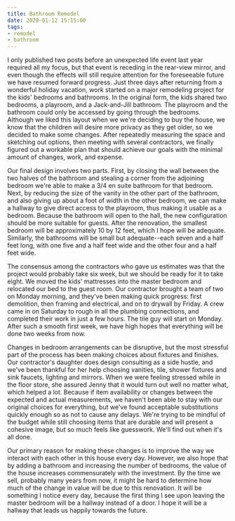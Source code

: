 ```yaml
---
title: Bathroom Remodel
date: 2020-01-12 15:15:00
tags:
- remodel
- bathroom
---
```

I only published two posts before an unexpected life event last year required all my focus, but that event is receding in the rear-view mirror, and even though the effects will still require attention for the foreseeable future we have resumed forward progress.  Just three days after returning from a wonderful holiday vacation, work started on a major remodeling project for the kids' bedrooms and bathrooms.  In the original form, the kids shared two bedrooms, a playroom, and a Jack-and-Jill bathroom. The playroom and the bathroom could only be accessed by going through the bedrooms.  Although we liked this layout when we we're deciding to buy the house, we know that the children will desire more privacy as they get older, so we decided to make some changes.  After repeatedly measuring the space and sketching out options, then meeting with several contractors, we finally figured out a workable plan that should achieve our goals with the minimal amount of changes, work, and expense. 

Our final design involves two parts.  First, by closing the wall between the two halves of the bathroom and stealing a corner from the adjoining bedroom we're able to make a 3/4 en suite bathroom for that bedroom.  Next, by reducing the size of the vanity in the other part of the bathroom, and also giving up about a foot of width in the other bedroom, we can make a hallway to give direct access to the playroom, thus making it usable as a bedroom.  Because the bathroom will open to the hall, the new configuration should be more suitable for guests. After the renovation, the smallest bedroom will be approximately 10 by 12 feet, which I hope will be adequate.  Similarly, the bathrooms will be small but adequate--each seven and a half feet long, with one five and a half feet wide and the other four and a half feet wide. 

The consensus among the contractors who gave us estimates was that the project would probably take six week, but we should be ready for it to take eight.  We moved the kids' mattresses into the master bedroom and relocated our bed to the guest room.  Our contractor brought a team of two on Monday morning, and they've been making quick progress: first demolition, then framing and electrical, and on to drywall by Friday.  A crew came in on Saturday to rough in all the plumbing connections, and completed their work in just a few hours.  The tile guy will start on Monday.  After such a smooth first week, we have high hopes that everything will be done two weeks from now. 

Changes in bedroom arrangements can be disruptive, but the most stressful part of the process has been making choices about fixtures and finishes.  Our contractor's daughter does design consulting as a side hustle, and we've been thankful for her help choosing vanities, tile, shower fixtures and sink faucets, lighting and mirrors. When we were feeling stressed while in the floor store, she assured Jenny that it would turn out well no matter what, which helped a lot.  Because if item availability or changes between the expected and actual measurements, we haven't been able to stay with our original choices for everything, but we've found acceptable substitutions quickly enough so as not to cause any delays.  We're trying to be mindful of the budget while still choosing items that are durable and will present a cohesive image, but so much feels like guesswork.  We'll find out when it's all done. 

Our primary reason for making these changes is to improve the way we interact with each other in this house every day.  However, we also hope that by adding a bathroom and increasing the number of bedrooms, the value of the house increases commensurately with the investment.  By the time we sell, probably many years from now, it might be hard to determine how much of the change in value will be due to this renovation.  It will be something I notice every day, because the first thing I see upon leaving the master bedroom will be a hallway instead of a door. I hope it will be a hallway that leads us happily towards the future. 
